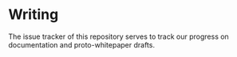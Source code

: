 # Writing

The issue tracker of this repository serves to track our progress on documentation and proto-whitepaper drafts.

